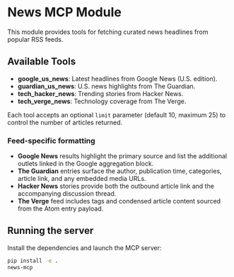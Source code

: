# News MCP Module

This module provides tools for fetching curated news headlines from popular RSS feeds.

## Available Tools
- **google_us_news**: Latest headlines from Google News (U.S. edition).
- **guardian_us_news**: U.S. news highlights from The Guardian.
- **tech_hacker_news**: Trending stories from Hacker News.
- **tech_verge_news**: Technology coverage from The Verge.

Each tool accepts an optional `limit` parameter (default 10, maximum 25) to control the number of articles returned.

### Feed-specific formatting
- **Google News** results highlight the primary source and list the additional outlets linked in the Google aggregation block.
- **The Guardian** entries surface the author, publication time, categories, article link, and any embedded media URLs.
- **Hacker News** stories provide both the outbound article link and the accompanying discussion thread.
- **The Verge** feed includes tags and condensed article content sourced from the Atom entry payload.

## Running the server
Install the dependencies and launch the MCP server:

```bash
pip install -e .
news-mcp
```
